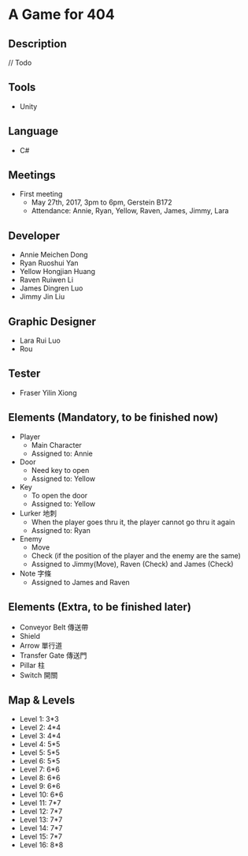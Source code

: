 # A Game for 404

## Description
// Todo

## Tools
- Unity

## Language
- C#

## Meetings
- First meeting
	- May 27th, 2017, 3pm to 6pm, Gerstein B172
	- Attendance: Annie, Ryan, Yellow, Raven, James, Jimmy, Lara

## Developer
- Annie Meichen Dong
- Ryan Ruoshui Yan
- Yellow Hongjian Huang
- Raven Ruiwen Li
- James Dingren Luo
- Jimmy Jin Liu

## Graphic Designer
- Lara Rui Luo
- Rou

## Tester
- Fraser Yilin Xiong

## Elements (Mandatory, to be finished now)
- Player
	- Main Character
	- Assigned to: Annie
- Door
	- Need key to open
	- Assigned to: Yellow
- Key
	- To open the door
	- Assigned to: Yellow
- Lurker 地刺
	- When the player goes thru it, the player cannot go thru it again
	- Assigned to: Ryan
- Enemy
	- Move
	- Check (if the position of the player and the enemy are the same)
	- Assigned to Jimmy(Move), Raven (Check) and James (Check)
- Note 字條
	- Assigned to James and Raven

## Elements (Extra, to be finished later)
- Conveyor Belt 傳送帶
- Shield
- Arrow 單行道
- Transfer Gate 傳送門
- Pillar 柱
- Switch 開關

## Map & Levels
- Level 1: 3*3
- Level 2: 4*4
- Level 3: 4*4
- Level 4: 5*5
- Level 5: 5*5
- Level 6: 5*5
- Level 7: 6*6
- Level 8: 6*6
- Level 9: 6*6
- Level 10: 6*6
- Level 11: 7*7
- Level 12: 7*7
- Level 13: 7*7
- Level 14: 7*7
- Level 15: 7*7
- Level 16: 8*8
